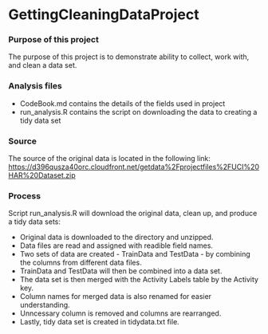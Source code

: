 # GettingCleaningDataProject

### Purpose of this project
The purpose of this project is to demonstrate ability to collect, work with, and clean a data set.

### Analysis files
- CodeBook.md contains the details of the fields used in project
- run_analysis.R contains the script on downloading the data to creating a tidy data set

### Source

The source of the original data is located in the following link:
https://d396qusza40orc.cloudfront.net/getdata%2Fprojectfiles%2FUCI%20HAR%20Dataset.zip

### Process

Script run_analysis.R will download the original data, clean up, and produce a tidy data sets:

- Original data is downloaded to the directory and unzipped.
- Data files are read and assigned with readible field names.
- Two sets of data are created - TrainData and TestData - by combining the columns from different data files.
- TrainData and TestData will then be combined into a data set.
- The data set is then merged with the Activity Labels table by the Activity key.
- Column names for merged data is also renamed for easier understanding.
- Unncessary column is removed and columns are rearranged.
- Lastly, tidy data set is created in tidydata.txt file.
